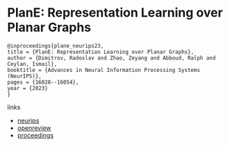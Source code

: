 # PlanE: Representation Learning over Planar Graphs

```
@inproceedings{plane_neurips23,
title = {PlanE: Representation Learning over Planar Graphs},
author = {Dimitrov, Radoslav and Zhao, Zeyang and Abboud, Ralph and Ceylan, Ismail},
booktitle = {Advances in Neural Information Processing Systems (NeurIPS)},
pages = {16028--16054},
year = {2023}
}
```

links
- [neurips](https://nips.cc/Conferences/2023/Schedule?showEvent=70173)
- [openreview](https://openreview.net/forum?id=u2RJ0I3o3j)
- [proceedings](https://papers.nips.cc//paper_files/paper/2023/hash/33b47b3d2441a17b95344cd635f3dd01-Abstract-Conference.html)
